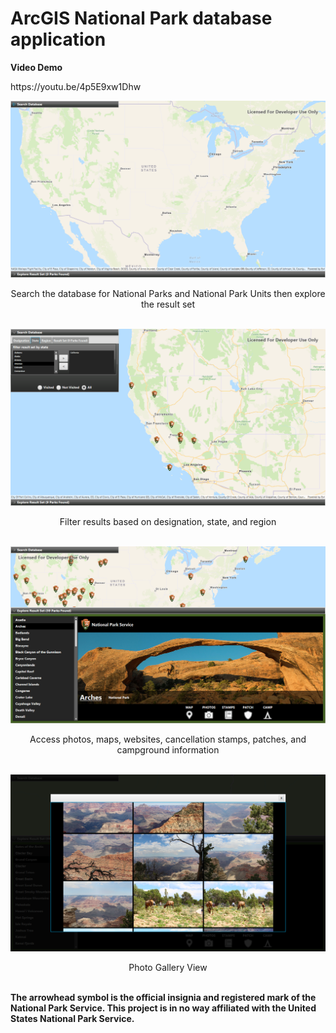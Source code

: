 # ArcGIS National Park database application
<p><b>Video Demo</b></p>
<p>https://youtu.be/4p5E9xw1Dhw</p>

![alt text](https://github.com/TeamHaircut/ArcGISparksApplicationUI/blob/master/arcgis_pic0.png)
<p align="center">Search the database for National Parks and National Park Units then explore the result set<br><br></p>

![alt text](https://github.com/TeamHaircut/ArcGISparksApplicationUI/blob/master/arcgis_pic1.png)
<p align="center">Filter results based on designation, state, and region<br><br></p>

![alt text](https://github.com/TeamHaircut/ArcGISparksApplicationUI/blob/master/arcgis_pic2.png)
<p align="center">Access photos, maps, websites, cancellation stamps, patches, and campground information<br><br></p>

![alt text](https://github.com/TeamHaircut/ArcGISparksApplicationUI/blob/master/arcgis_pic3.png)
<p align="center">Photo Gallery View<br><br></p>

<b>The arrowhead symbol is the official insignia and registered mark of the National Park Service. This project is in no way affiliated with the United States National Park Service.</b>
